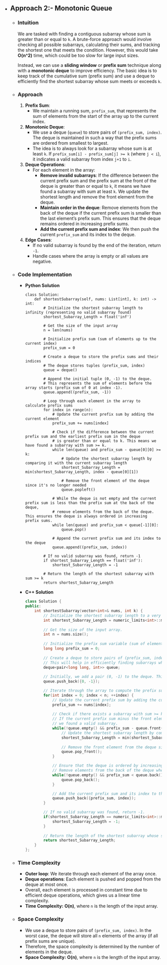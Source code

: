 - ## Approach 2:- Monotonic Queue
    - ### Intuition
        We are tasked with finding a contiguous subarray whose sum is greater than or equal to `k`. A brute-force approach would involve checking all possible subarrays, calculating their sums, and tracking the shortest one that meets the condition. However, this would take **O(n^2)** time, which could be too slow for large input sizes.

        Instead, we can use a **sliding window** or **prefix sum** technique along with a **monotonic deque** to improve efficiency. The basic idea is to keep track of the cumulative sum (prefix sum) and use a deque to efficiently find the shortest subarray whose sum meets or exceeds `k`. 

    - ### Approach
        1. **Prefix Sum**:
            - We maintain a running sum, `prefix_sum`, that represents the sum of elements from the start of the array up to the current index.
        2. **Monotonic Deque**:
            - We use a deque (`queue`) to store pairs of `(prefix_sum, index)`. The deque is maintained in such a way that the prefix sums are ordered from smallest to largest.
            - The idea is to always look for a subarray whose sum is at least `k`. If `prefix_sum[i] - prefix_sum[j] >= k` (where `j < i`), it indicates a valid subarray from index `j+1` to `i`.
        3. **Deque Operations**:
            - For each element in the array:
                - **Remove invalid subarrays**: If the difference between the current prefix sum and the prefix sum at the front of the deque is greater than or equal to `k`, it means we have found a subarray with sum at least `k`. We update the shortest length and remove the front element from the deque.
                - **Maintain order in the deque**: Remove elements from the back of the deque if the current prefix sum is smaller than the last element’s prefix sum. This ensures that the deque remains ordered in increasing prefix sums.
                - **Add the current prefix sum and index**: We then push the current `prefix_sum` and its index to the deque.
        4. **Edge Cases**:
            - If no valid subarray is found by the end of the iteration, return `-1`.
            - Handle cases where the array is empty or all values are negative.

    - ### Code Implementation
        - **Python Solution**

            ```python3 []
            class Solution:
                def shortestSubarray(self, nums: List[int], k: int) -> int:
                    # Initialize the shortest subarray length to infinity (representing no valid subarray found)
                    shortest_Subarray_Length = float('inf')
                    
                    # Get the size of the input array
                    n = len(nums)
                    
                    # Initialize prefix sum (sum of elements up to the current index)
                    prefix_sum = 0
                    
                    # Create a deque to store the prefix sums and their indices
                    # The deque stores tuples (prefix_sum, index)
                    queue = deque()
                    
                    # Append the initial tuple (0, -1) to the deque.
                    # This represents the sum of elements before the array starts (prefix sum of 0 at index -1).
                    queue.append((prefix_sum, -1))

                    # Loop through each element in the array to calculate prefix sums
                    for index in range(n):
                        # Update the current prefix sum by adding the current element
                        prefix_sum += nums[index]
                        
                        # Check if the difference between the current prefix sum and the earliest prefix sum in the deque
                        # is greater than or equal to k. This means we have found a subarray with sum >= k.
                        while len(queue) and prefix_sum - queue[0][0] >= k:
                            # Update the shortest subarray length by comparing it with the current subarray length
                            shortest_Subarray_Length = min(shortest_Subarray_Length, index - queue[0][1])
                            
                            # Remove the front element of the deque since it's no longer needed
                            queue.popleft()
                        
                        # While the deque is not empty and the current prefix sum is less than the prefix sum at the back of the deque,
                        # remove elements from the back of the deque. This ensures the deque is always ordered in increasing prefix sums.
                        while len(queue) and prefix_sum < queue[-1][0]:
                            queue.pop()
                        
                        # Append the current prefix sum and its index to the deque
                        queue.append((prefix_sum, index))

                    # If no valid subarray was found, return -1
                    if shortest_Subarray_Length == float('inf'):
                        shortest_Subarray_Length = -1
                    
                    # Return the length of the shortest subarray with sum >= k
                    return shortest_Subarray_Length
            ```

        - **C++ Solution**

            ```cpp []
            class Solution {
            public:
                int shortestSubarray(vector<int>& nums, int k) {
                    // Initialize the shortest subarray length to a very large value (infinity).
                    int shortest_Subarray_Length = numeric_limits<int>::max();
                    
                    // Get the size of the input array.
                    int n = nums.size();
                    
                    // Initialize the prefix sum variable (sum of elements up to the current index).
                    long long prefix_sum = 0;
                    
                    // Create a deque to store pairs of (prefix_sum, index).
                    // This will help in efficiently finding subarrays whose sum is >= k.
                    deque<pair<long long, int>> queue;
                    
                    // Initially, we add a pair (0, -1) to the deque. This represents the sum before the array starts (prefix sum 0 at index -1).
                    queue.push_back({0, -1});

                    // Iterate through the array to compute the prefix sums.
                    for(int index = 0; index < n; ++index) {
                        // Update the current prefix sum by adding the current element of the array.
                        prefix_sum += nums[index];
                        
                        // Check if there exists a subarray with sum >= k.
                        // If the current prefix sum minus the front element's prefix sum is greater than or equal to k,
                        // we found a valid subarray.
                        while(!queue.empty() && prefix_sum - queue.front().first >= k) {
                            // Update the shortest subarray length by comparing the current length with the previous shortest length.
                            shortest_Subarray_Length = min(shortest_Subarray_Length, index - queue.front().second);
                            
                            // Remove the front element from the deque since it is no longer needed.
                            queue.pop_front();
                        }

                        // Ensure that the deque is ordered by increasing prefix sum.
                        // Remove elements from the back of the deque where the current prefix sum is smaller than the last one.
                        while(!queue.empty() && prefix_sum < queue.back().first) {
                            queue.pop_back();
                        }

                        // Add the current prefix sum and its index to the deque.
                        queue.push_back({prefix_sum, index});
                    }

                    // If no valid subarray was found, return -1.
                    if(shortest_Subarray_Length == numeric_limits<int>::max()) {
                        shortest_Subarray_Length = -1;
                    }
                    
                    // Return the length of the shortest subarray whose sum is >= k.
                    return shortest_Subarray_Length;
                }
            };
            ```
            
    - ### Time Complexity
        - **Outer loop**: We iterate through each element of the array once.
        - **Deque operations**: Each element is pushed and popped from the deque at most once.
        - Overall, each element is processed in constant time due to efficient deque operations, which gives us a linear time complexity.
        - **Time Complexity:** **O(n)**, where `n` is the length of the input array.

    - ### Space Complexity
        - We use a deque to store pairs of `(prefix_sum, index)`. In the worst case, the deque will store all `n` elements of the array (if all prefix sums are unique).
        - Therefore, the space complexity is determined by the number of elements in the deque.
        - **Space Complexity:** **O(n)**, where `n` is the length of the input array.